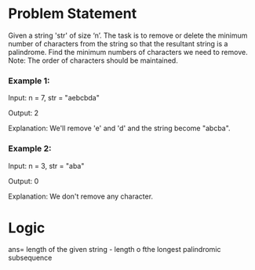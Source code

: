 # Problem Statement

Given a string 'str' of size ‘n’. The task is to remove or delete the minimum number of characters from the string so that the resultant string is a palindrome. Find the minimum numbers of characters we need to remove.
Note: The order of characters should be maintained.

### Example 1:

Input: n = 7, str = "aebcbda"

Output: 2

Explanation: We'll remove 'e' and
'd' and the string become "abcba".

### Example 2:

Input: n = 3, str = "aba"

Output: 0

Explanation: We don't remove any
character.

# Logic

ans= length of the given string - length o fthe longest palindromic subsequence 
